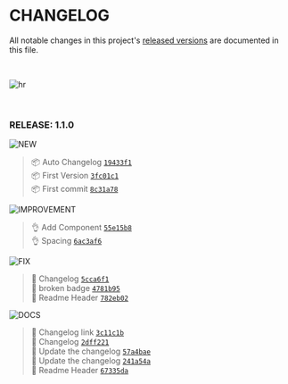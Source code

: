 # CHANGELOG

All notable changes in this project's [released versions](https://github.com/ahmadawais/Styled-Responsive-Media-Queries/releases) are documented in this file.

<br>

![hr](https://raw.githubusercontent.com/ahmadawais/shades-of-purple-vscode/master/images/hr.png)

<br>

### RELEASE: 1.1.0

![NEW](https://img.shields.io/badge/-NEW-gray.svg?colorB=3778FF)

> 📦 Auto Changelog [`19433f1`](https://github.com/ahmadawais/Styled-Responsive-Media-Queries/commit/19433f166497ae8bdc58998e4e3b66e44f0f1289) <br>
> 📦 First Version [`3fc01c1`](https://github.com/ahmadawais/Styled-Responsive-Media-Queries/commit/3fc01c1048e570aefa0259a366a7d3c921ac15b3) <br>
> 📦 First commit [`8c31a78`](https://github.com/ahmadawais/Styled-Responsive-Media-Queries/commit/8c31a784c57f65fd101ec641b0cfb67ce02a5f8f) <br>

![IMPROVEMENT](https://img.shields.io/badge/-IMPROVEMENT-gray.svg?colorB=39AA54)

> 👌 Add Component [`55e15b8`](https://github.com/ahmadawais/Styled-Responsive-Media-Queries/commit/55e15b8ed32a1da268df69b11982ac576fe51a29) <br>
> 👌 Spacing [`6ac3af6`](https://github.com/ahmadawais/Styled-Responsive-Media-Queries/commit/6ac3af60fb2b6dbe9edf3ed7313694b12537e7ca) <br>

![FIX](https://img.shields.io/badge/-FIX-gray.svg?colorB=ff6347)

> 🐛 Changelog [`5cca6f1`](https://github.com/ahmadawais/Styled-Responsive-Media-Queries/commit/5cca6f12a059c0aa7ff76ba3556706186c7bb52b) <br>
> 🐛 broken badge [`4781b95`](https://github.com/ahmadawais/Styled-Responsive-Media-Queries/commit/4781b95db4ee5fa3ca0ecc3f7a248fa01a6673a4) <br>
> 🐛 Readme Header [`782eb02`](https://github.com/ahmadawais/Styled-Responsive-Media-Queries/commit/782eb026399f397e9a8cefa616a2fb2753e49a0a) <br>

![DOCS](https://img.shields.io/badge/-DOCS-gray.svg?colorB=978CD4)

> 📖 Changelog link [`3c11c1b`](https://github.com/ahmadawais/Styled-Responsive-Media-Queries/commit/3c11c1b650ae43fbdbb248df0610abcf1016e130) <br>
> 📖 Changelog [`2dff221`](https://github.com/ahmadawais/Styled-Responsive-Media-Queries/commit/2dff221d953d6bc3302757616295aa0176094bf3) <br>
>  📖 Update the changelog [`57a4bae`](https://github.com/ahmadawais/Styled-Responsive-Media-Queries/commit/57a4baea60a128be2f80ba93834859ede720484d) <br>
>  📖 Update the changelog [`241a54a`](https://github.com/ahmadawais/Styled-Responsive-Media-Queries/commit/241a54a7b20bf5cb7fad1b7807d658b0736666f2) <br>
> 📖 Readme Header [`67335da`](https://github.com/ahmadawais/Styled-Responsive-Media-Queries/commit/67335da5db4bb48964f935217f259ccb6071fb12) <br>

<br>
